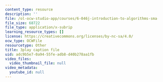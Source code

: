 ```yaml
---
content_type: resource
description: ''
file: /ol-ocw-studio-app/courses/6-046j-introduction-to-algorithms-sma-5503-fall-2005/adc9b5e70a9455feadb8d40b278aa1fb_s7QSM_hlS1U.vtt
file_size: 68722
file_type: application/x-subrip
learning_resource_types: []
license: https://creativecommons.org/licenses/by-nc-sa/4.0/
ocw_type: OCWFile
resourcetype: Other
title: 3play caption file
uid: adc9b5e7-0a94-55fe-adb8-d40b278aa1fb
video_files:
  video_thumbnail_file: null
video_metadata:
  youtube_id: null
---
```

